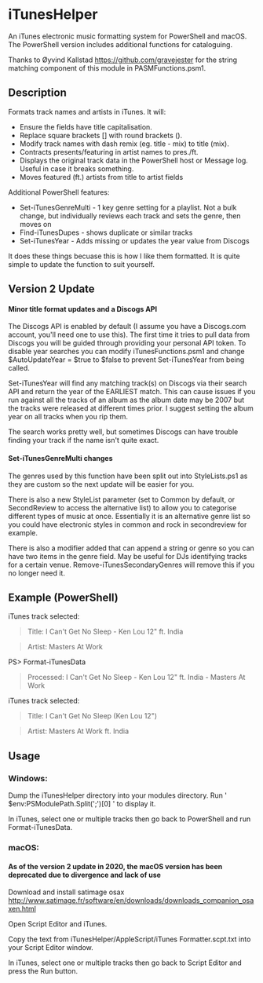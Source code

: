 # iTunesHelper
An iTunes electronic music formatting system for PowerShell and macOS. The PowerShell version includes additional functions for cataloguing.

Thanks to Øyvind Kallstad https://github.com/gravejester for the string matching component of this module in PASMFunctions.psm1.

## Description

Formats track names and artists in iTunes. It will:
- Ensure the fields have title capitalisation.
- Replace square brackets [] with round brackets ().
- Modify track names with dash remix (eg. title - mix) to title (mix).
- Contracts presents/featuring in artist names to pres./ft.
- Displays the original track data in the PowerShell host or Message log. Useful in case it breaks something.
- Moves featured (ft.) artists from title to artist fields

Additional PowerShell features:
- Set-iTunesGenreMulti - 1 key genre setting for a playlist. Not a bulk change, but individually reviews each track and sets the genre, then moves on
- Find-iTunesDupes - shows duplicate or similar tracks
- Set-iTunesYear - Adds missing or updates the year value from Discogs

It does these things becuase this is how I like them formatted. It is quite simple to update the function to suit yourself.

## Version 2 Update
#### Minor title format updates and a Discogs API
The Discogs API is enabled by default (I assume you have a Discogs.com account, you'll need one to use this). The first time it tries to pull data from Discogs you will be guided through providing your personal API token. To disable year searches you can modify iTunesFunctions.psm1 and change $AutoUpdateYear = $true to $false to prevent Set-iTunesYear from being called.

Set-iTunesYear will find any matching track(s) on Discogs via their search API and return the year of the EARLIEST match. This can cause issues if you run against all the tracks of an album as the album date may be 2007 but the tracks were released at different times prior. I suggest setting the album year on all tracks when you rip them.

The search works pretty well, but sometimes Discogs can have trouble finding your track if the name isn't quite exact.

#### Set-iTunesGenreMulti changes
The genres used by this function have been split out into StyleLists.ps1 as they are custom so the next update will be easier for you.

There is also a new StyleList parameter (set to Common by default, or SecondReview to access the alternative list) to allow you to categorise different types of music at once. Essentially it is an alternative genre list so you could have electronic styles in common and rock in secondreview for example.

There is also a modifier added that can append a string or genre so you can have two items in the genre field. May be useful for DJs identifying tracks for a certain venue.
Remove-iTunesSecondaryGenres will remove this if you no longer need it.

## Example (PowerShell)

iTunes track selected:
> Title: I Can't Get No Sleep - Ken Lou 12" ft. India

> Artist: Masters At Work

PS> Format-iTunesData
> Processed: I Can't Get No Sleep - Ken Lou 12" ft. India - Masters At Work

iTunes track selected:
> Title: I Can't Get No Sleep (Ken Lou 12")

> Artist: Masters At Work ft. India

## Usage

### Windows:
Dump the iTunesHelper directory into your modules directory. Run ' $env:PSModulePath.Split(';')[0] ' to display it.

In iTunes, select one or multiple tracks then go back to PowerShell and run Format-iTunesData.

### macOS:
#### As of the version 2 update in 2020, the macOS version has been deprecated due to divergence and lack of use
Download and install satimage osax http://www.satimage.fr/software/en/downloads/downloads_companion_osaxen.html

Open Script Editor and iTunes.

Copy the text from iTunesHelper/AppleScript/iTunes Formatter.scpt.txt into your Script Editor window.

In iTunes, select one or multiple tracks then go back to Script Editor and press the Run button.
